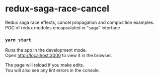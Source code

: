 # redux-saga-race-cancel

Redux saga race effects, cancel propagation and composition examples.
POC of redux modules encapsulated in "saga" interface

### `yarn start`

Runs the app in the development mode.\
Open [http://localhost:3000](http://localhost:3000) to view it in the browser.

The page will reload if you make edits.\
You will also see any lint errors in the console.
